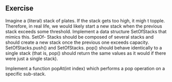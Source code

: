 ## Exercise

Imagine a (literal) stack of plates. If the stack gets too high, it migh t topple. Therefore, in real life, we would likely start a new stack when the previous stack exceeds some threshold. Implement a data structure SetOfStacks that mimics this. SetOf- Stacks should be composed of several stacks and should create a new stack once the previous one exceeds capacity. SetOfStacks.push() and SetOfStacks. pop() should behave identically to a single stack (that is, pop() should return the same values as it would if there were just a single stack).

Implement a function popAt(int index) which performs a pop operation on a specific sub-stack.

